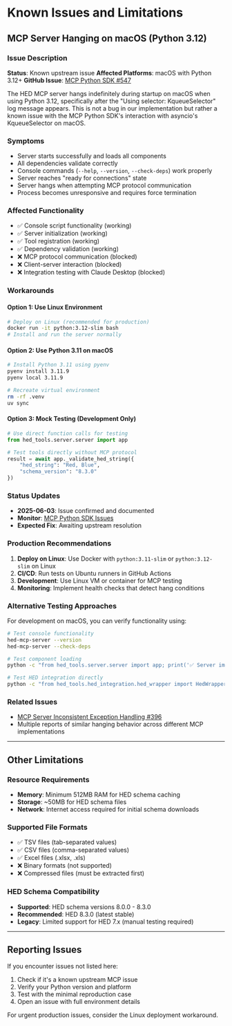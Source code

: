 # Known Issues and Limitations

## MCP Server Hanging on macOS (Python 3.12)

### Issue Description

**Status**: Known upstream issue
**Affected Platforms**: macOS with Python 3.12+
**GitHub Issue**: [MCP Python SDK #547](https://github.com/modelcontextprotocol/python-sdk/issues/547)

The HED MCP server hangs indefinitely during startup on macOS when using Python 3.12, specifically after the "Using selector: KqueueSelector" log message appears. This is not a bug in our implementation but rather a known issue with the MCP Python SDK's interaction with asyncio's KqueueSelector on macOS.

### Symptoms

- Server starts successfully and loads all components
- All dependencies validate correctly
- Console commands (`--help`, `--version`, `--check-deps`) work properly
- Server reaches "ready for connections" state
- Server hangs when attempting MCP protocol communication
- Process becomes unresponsive and requires force termination

### Affected Functionality

- ✅ Console script functionality (working)
- ✅ Server initialization (working)
- ✅ Tool registration (working)
- ✅ Dependency validation (working)
- ❌ MCP protocol communication (blocked)
- ❌ Client-server interaction (blocked)
- ❌ Integration testing with Claude Desktop (blocked)

### Workarounds

#### Option 1: Use Linux Environment
```bash
# Deploy on Linux (recommended for production)
docker run -it python:3.12-slim bash
# Install and run the server normally
```

#### Option 2: Use Python 3.11 on macOS
```bash
# Install Python 3.11 using pyenv
pyenv install 3.11.9
pyenv local 3.11.9

# Recreate virtual environment
rm -rf .venv
uv sync
```

#### Option 3: Mock Testing (Development Only)
```python
# Use direct function calls for testing
from hed_tools.server.server import app

# Test tools directly without MCP protocol
result = await app._validate_hed_string({
    "hed_string": "Red, Blue",
    "schema_version": "8.3.0"
})
```

### Status Updates

- **2025-06-03**: Issue confirmed and documented
- **Monitor**: [MCP Python SDK Issues](https://github.com/modelcontextprotocol/python-sdk/issues)
- **Expected Fix**: Awaiting upstream resolution

### Production Recommendations

1. **Deploy on Linux**: Use Docker with `python:3.11-slim` or `python:3.12-slim` on Linux
2. **CI/CD**: Run tests on Ubuntu runners in GitHub Actions
3. **Development**: Use Linux VM or container for MCP testing
4. **Monitoring**: Implement health checks that detect hang conditions

### Alternative Testing Approaches

For development on macOS, you can verify functionality using:

```bash
# Test console functionality
hed-mcp-server --version
hed-mcp-server --check-deps

# Test component loading
python -c "from hed_tools.server.server import app; print('✅ Server imports successfully')"

# Test HED integration directly
python -c "from hed_tools.hed_integration.hed_wrapper import HedWrapper; print('✅ HED integration available')"
```

### Related Issues

- [MCP Server Inconsistent Exception Handling #396](https://github.com/modelcontextprotocol/python-sdk/issues/396)
- Multiple reports of similar hanging behavior across different MCP implementations

---

## Other Limitations

### Resource Requirements

- **Memory**: Minimum 512MB RAM for HED schema caching
- **Storage**: ~50MB for HED schema files
- **Network**: Internet access required for initial schema downloads

### Supported File Formats

- ✅ TSV files (tab-separated values)
- ✅ CSV files (comma-separated values)
- ✅ Excel files (.xlsx, .xls)
- ❌ Binary formats (not supported)
- ❌ Compressed files (must be extracted first)

### HED Schema Compatibility

- **Supported**: HED schema versions 8.0.0 - 8.3.0
- **Recommended**: HED 8.3.0 (latest stable)
- **Legacy**: Limited support for HED 7.x (manual testing required)

---

## Reporting Issues

If you encounter issues not listed here:

1. Check if it's a known upstream MCP issue
2. Verify your Python version and platform
3. Test with the minimal reproduction case
4. Open an issue with full environment details

For urgent production issues, consider the Linux deployment workaround.
